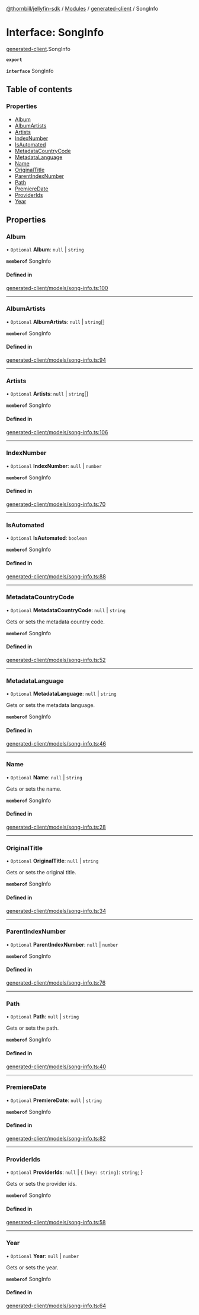 [@thornbill/jellyfin-sdk](../README.md) / [Modules](../modules.md) / [generated-client](../modules/generated_client.md) / SongInfo

# Interface: SongInfo

[generated-client](../modules/generated_client.md).SongInfo

**`export`**

**`interface`** SongInfo

## Table of contents

### Properties

- [Album](generated_client.SongInfo.md#album)
- [AlbumArtists](generated_client.SongInfo.md#albumartists)
- [Artists](generated_client.SongInfo.md#artists)
- [IndexNumber](generated_client.SongInfo.md#indexnumber)
- [IsAutomated](generated_client.SongInfo.md#isautomated)
- [MetadataCountryCode](generated_client.SongInfo.md#metadatacountrycode)
- [MetadataLanguage](generated_client.SongInfo.md#metadatalanguage)
- [Name](generated_client.SongInfo.md#name)
- [OriginalTitle](generated_client.SongInfo.md#originaltitle)
- [ParentIndexNumber](generated_client.SongInfo.md#parentindexnumber)
- [Path](generated_client.SongInfo.md#path)
- [PremiereDate](generated_client.SongInfo.md#premieredate)
- [ProviderIds](generated_client.SongInfo.md#providerids)
- [Year](generated_client.SongInfo.md#year)

## Properties

### Album

• `Optional` **Album**: ``null`` \| `string`

**`memberof`** SongInfo

#### Defined in

[generated-client/models/song-info.ts:100](https://github.com/jellyfin/jellyfin-sdk-typescript/blob/7402732/src/generated-client/models/song-info.ts#L100)

___

### AlbumArtists

• `Optional` **AlbumArtists**: ``null`` \| `string`[]

**`memberof`** SongInfo

#### Defined in

[generated-client/models/song-info.ts:94](https://github.com/jellyfin/jellyfin-sdk-typescript/blob/7402732/src/generated-client/models/song-info.ts#L94)

___

### Artists

• `Optional` **Artists**: ``null`` \| `string`[]

**`memberof`** SongInfo

#### Defined in

[generated-client/models/song-info.ts:106](https://github.com/jellyfin/jellyfin-sdk-typescript/blob/7402732/src/generated-client/models/song-info.ts#L106)

___

### IndexNumber

• `Optional` **IndexNumber**: ``null`` \| `number`

**`memberof`** SongInfo

#### Defined in

[generated-client/models/song-info.ts:70](https://github.com/jellyfin/jellyfin-sdk-typescript/blob/7402732/src/generated-client/models/song-info.ts#L70)

___

### IsAutomated

• `Optional` **IsAutomated**: `boolean`

**`memberof`** SongInfo

#### Defined in

[generated-client/models/song-info.ts:88](https://github.com/jellyfin/jellyfin-sdk-typescript/blob/7402732/src/generated-client/models/song-info.ts#L88)

___

### MetadataCountryCode

• `Optional` **MetadataCountryCode**: ``null`` \| `string`

Gets or sets the metadata country code.

**`memberof`** SongInfo

#### Defined in

[generated-client/models/song-info.ts:52](https://github.com/jellyfin/jellyfin-sdk-typescript/blob/7402732/src/generated-client/models/song-info.ts#L52)

___

### MetadataLanguage

• `Optional` **MetadataLanguage**: ``null`` \| `string`

Gets or sets the metadata language.

**`memberof`** SongInfo

#### Defined in

[generated-client/models/song-info.ts:46](https://github.com/jellyfin/jellyfin-sdk-typescript/blob/7402732/src/generated-client/models/song-info.ts#L46)

___

### Name

• `Optional` **Name**: ``null`` \| `string`

Gets or sets the name.

**`memberof`** SongInfo

#### Defined in

[generated-client/models/song-info.ts:28](https://github.com/jellyfin/jellyfin-sdk-typescript/blob/7402732/src/generated-client/models/song-info.ts#L28)

___

### OriginalTitle

• `Optional` **OriginalTitle**: ``null`` \| `string`

Gets or sets the original title.

**`memberof`** SongInfo

#### Defined in

[generated-client/models/song-info.ts:34](https://github.com/jellyfin/jellyfin-sdk-typescript/blob/7402732/src/generated-client/models/song-info.ts#L34)

___

### ParentIndexNumber

• `Optional` **ParentIndexNumber**: ``null`` \| `number`

**`memberof`** SongInfo

#### Defined in

[generated-client/models/song-info.ts:76](https://github.com/jellyfin/jellyfin-sdk-typescript/blob/7402732/src/generated-client/models/song-info.ts#L76)

___

### Path

• `Optional` **Path**: ``null`` \| `string`

Gets or sets the path.

**`memberof`** SongInfo

#### Defined in

[generated-client/models/song-info.ts:40](https://github.com/jellyfin/jellyfin-sdk-typescript/blob/7402732/src/generated-client/models/song-info.ts#L40)

___

### PremiereDate

• `Optional` **PremiereDate**: ``null`` \| `string`

**`memberof`** SongInfo

#### Defined in

[generated-client/models/song-info.ts:82](https://github.com/jellyfin/jellyfin-sdk-typescript/blob/7402732/src/generated-client/models/song-info.ts#L82)

___

### ProviderIds

• `Optional` **ProviderIds**: ``null`` \| { `[key: string]`: `string`;  }

Gets or sets the provider ids.

**`memberof`** SongInfo

#### Defined in

[generated-client/models/song-info.ts:58](https://github.com/jellyfin/jellyfin-sdk-typescript/blob/7402732/src/generated-client/models/song-info.ts#L58)

___

### Year

• `Optional` **Year**: ``null`` \| `number`

Gets or sets the year.

**`memberof`** SongInfo

#### Defined in

[generated-client/models/song-info.ts:64](https://github.com/jellyfin/jellyfin-sdk-typescript/blob/7402732/src/generated-client/models/song-info.ts#L64)
